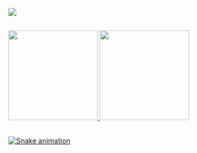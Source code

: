 [![](https://img.shields.io/badge/paypal-donate-yellow?style=flat-square&logo=Paypal)](https://paypal.me/fgsoftwarestudio?locale.x=pt_PT)

##

<div>
  <a href="https://github.com/fgsoftware1">
  <img height="180em" src="https://github-readme-stats.vercel.app/api?username=fgsoftware1&show_icons=true&theme=radical"/>
  <img height="180em" src="https://github-readme-stats.vercel.app/api/top-langs/?username=fgsoftware1&layout=compact&langs_count=15&theme=radical"/>
</div>

##
![Snake animation](https://github.com/fgsoftware1/fgsoftware1/blob/output/github-contribution-grid-snake.svg)
